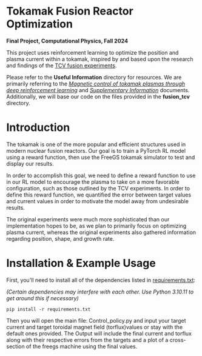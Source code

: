 # Tokamak Fusion Reactor Optimization

**Final Project, Computational Physics, Fall 2024**

This project uses reinforcement learning to optimize the position and plasma current within a tokamak, inspired by and based upon the research and findings of the [TCV fusion experiments](https://github.com/MrLou1976/PHY_329_Final_Project/blob/main/Useful%20Information/Magnetic%20control%20of%20tokamak%20plasmas%20through%20deep%20reinforcement%20learning.pdf). 

Please refer to the **Useful Information** directory for resources. We are primarily referring to the [*Magnetic control of tokamak plasmas through deep reinforcement learning*](https://github.com/MrLou1976/PHY_329_Final_Project/blob/main/Useful%20Information/Magnetic%20control%20of%20tokamak%20plasmas%20through%20deep%20reinforcement%20learning.pdf) and [*Supplementary Information*](https://github.com/MrLou1976/PHY_329_Final_Project/blob/main/Useful%20Information/Supplementary%20Information.pdf) documents. Additionally, we will base our code on the files provided in the **fusion_tcv** directory.

# Introduction

The tokamak is one of the more popular and efficient structures used in modern nuclear fusion reactors. Our goal is to train a PyTorch RL model using a reward function, then use the FreeGS tokamak simulator to test and display our results.

In order to accomplish this goal, we need to define a reward function to use in our RL model to encourage the plasma to take on a more favorable configuration, such as those outlined by the TCV experiments. In order to define this reward function, we quantified the error between target values and current values in order to motivate the model away from undesirable results.

The original experiments were much more sophisticated than our implementation hopes to be, as we plan to primarily focus on optimizing plasma current, whereas the original experiments also gathered information regarding position, shape, and growth rate.

# Installation & Example Usage

First, you'll need to install all of the dependencies listed in [requirements.txt](https://github.com/MrLou1976/PHY_329_Final_Project/blob/main/requirements.txt):

*(Certain dependencies may interfere with each other. Use Python 3.10.11 to get around this if necessary)*

```
pip install -r requirements.txt
```

Then you will open the main file: Control_policy.py and input your target current and target toroidal magnet field (torflux)values or stay with the default ones provided.
The Output will include the final current and torflux along with their respective errors from the targets and a plot of a cross-section of the freegs machine using the final values.

